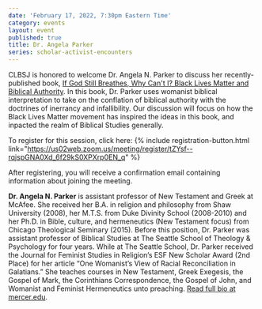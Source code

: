 ```yaml
---
date: 'February 17, 2022, 7:30pm Eastern Time'
category: events
layout: event
published: true
title: Dr. Angela Parker
series: scholar-activist-encounters
---
```

CLBSJ is honored to welcome Dr. Angela N. Parker to discuss her recently-published book, [If God Still Breathes, Why Can't I? Black Lives Matter and Biblical Authority](https://www.amazon.com/God-Still-Breathes-Why-Cant/dp/0802879268). In this book, Dr. Parker uses womanist biblical interpretation to take on the conflation of biblical authority with the doctrines of inerrancy and infallibility. Our discussion will focus on how the Black Lives Matter movement has inspired the ideas in this book, and inpacted the realm of Biblical Studies generally.

To register for this session, click here: {% include registration-button.html link="https://us02web.zoom.us/meeting/register/tZYsf--rqjspGNA0Xd_6f29kS0XPXrp0EN_q" %}

After registering, you will receive a confirmation email containing information about joining the meeting.

**Dr. Angela N. Parker** is assistant professor of New Testament and Greek at McAfee. She received her B.A. in religion and philosophy from Shaw University (2008), her M.T.S. from Duke Divinity School (2008-2010) and her Ph.D. in Bible, culture, and hermeneutics (New Testament focus) from Chicago Theological Seminary (2015). Before this position, Dr. Parker was assistant professor of Biblical Studies at The Seattle School of Theology & Psychology for four years. While at The Seattle School, Dr. Parker received the Journal for Feminist Studies in Religion’s ESF New Scholar Award (2nd Place) for her article “One Womanist’s View of Racial Reconciliation in Galatians.” She teaches courses in New Testament, Greek Exegesis, the Gospel of Mark, the Corinthians Correspondence, the Gospel of John, and Womanist and Feminist Hermeneutics unto preaching. [Read full bio at mercer.edu](https://theology.mercer.edu/faculty-and-staff/parker/).

